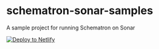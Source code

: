 # schematron-sonar-samples
A sample project for running Schematron on Sonar

[![Deploy to Netlify](https://www.netlify.com/img/deploy/button.svg)](https://app.netlify.com/start/deploy?repository=https://github.com/octavianN/schematron-sonar-samples)
